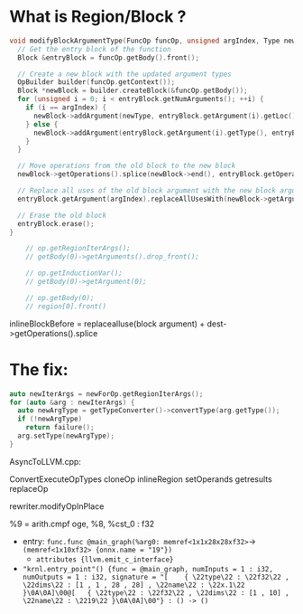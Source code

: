 
# What is Region/Block ?

```cpp
void modifyBlockArgumentType(FuncOp funcOp, unsigned argIndex, Type newType) {
  // Get the entry block of the function
  Block &entryBlock = funcOp.getBody().front();

  // Create a new block with the updated argument types
  OpBuilder builder(funcOp.getContext());
  Block *newBlock = builder.createBlock(&funcOp.getBody());
  for (unsigned i = 0; i < entryBlock.getNumArguments(); ++i) {
    if (i == argIndex) {
      newBlock->addArgument(newType, entryBlock.getArgument(i).getLoc());
    } else {
      newBlock->addArgument(entryBlock.getArgument(i).getType(), entryBlock.getArgument(i).getLoc());
    }
  }

  // Move operations from the old block to the new block
  newBlock->getOperations().splice(newBlock->end(), entryBlock.getOperations());

  // Replace all uses of the old block argument with the new block argument
  entryBlock.getArgument(argIndex).replaceAllUsesWith(newBlock->getArgument(argIndex));

  // Erase the old block
  entryBlock.erase();
}
```

```cpp
    // op.getRegionIterArgs();
    // getBody(0)->getArguments().drop_front();

    // op.getInductionVar();
    // getBody(0)->getArgument(0);

    // op.getBody(0);
    // region[0].front()
```

inlineBlockBefore = replacealluse(block argument) + dest->getOperations().splice

# The fix:
```cpp
auto newIterArgs = newForOp.getRegionIterArgs();
for (auto &arg : newIterArgs) {
  auto newArgType = getTypeConverter()->convertType(arg.getType());
  if (!newArgType)
	return failure();
  arg.setType(newArgType);
}
```

AsyncToLLVM.cpp:

ConvertExecuteOpTypes
cloneOp
inlineRegion
setOperands
getresults
replaceOp

rewriter.modifyOpInPlace

%9 = arith.cmpf oge, %8, %cst_0 : f32

- entry: `func.func @main_graph(%arg0: memref<1x1x28x28xf32>`-> `(memref<1x10xf32> {onnx.name = "19"})`
	- `attributes {llvm.emit_c_interface}`
- `"krnl.entry_point"() {func = @main_graph, numInputs = 1 : i32, numOutputs = 1 : i32, signature = "[    { \22type\22 : \22f32\22 , \22dims\22 : [1 , 1 , 28 , 28] , \22name\22 : \22x.1\22 }\0A\0A]\00@[   { \22type\22 : \22f32\22 , \22dims\22 : [1 , 10] , \22name\22 : \2219\22 }\0A\0A]\00"} : () -> ()`